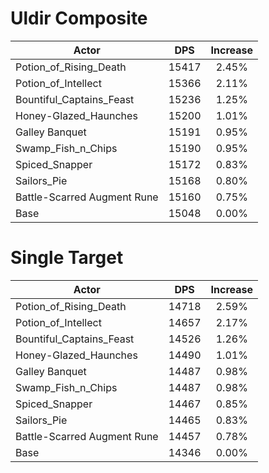 # Uldir Composite
| Actor | DPS | Increase |
|---|:---:|:---:|
|Potion_of_Rising_Death|15417|2.45%|
|Potion_of_Intellect|15366|2.11%|
|Bountiful_Captains_Feast|15236|1.25%|
|Honey-Glazed_Haunches|15200|1.01%|
|Galley Banquet|15191|0.95%|
|Swamp_Fish_n_Chips|15190|0.95%|
|Spiced_Snapper|15172|0.83%|
|Sailors_Pie|15168|0.80%|
|Battle-Scarred Augment Rune|15160|0.75%|
|Base|15048|0.00%|

# Single Target
| Actor | DPS | Increase |
|---|:---:|:---:|
|Potion_of_Rising_Death|14718|2.59%|
|Potion_of_Intellect|14657|2.17%|
|Bountiful_Captains_Feast|14526|1.26%|
|Honey-Glazed_Haunches|14490|1.01%|
|Galley Banquet|14487|0.98%|
|Swamp_Fish_n_Chips|14487|0.98%|
|Spiced_Snapper|14467|0.85%|
|Sailors_Pie|14465|0.83%|
|Battle-Scarred Augment Rune|14457|0.78%|
|Base|14346|0.00%|
